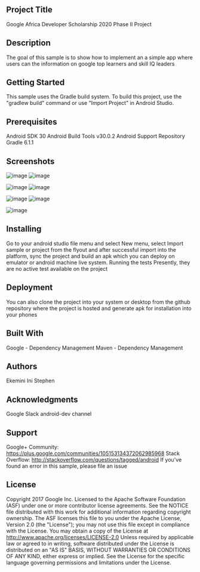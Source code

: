 ## Project Title
Google Africa Developer Scholarship 2020 Phase II Project

## Description
The goal of this sample is to show how to implement an a simple app where users can the information on google top learners and skill IQ leaders

## Getting Started
This sample uses the Gradle build system. To build this project, use the "gradlew build" command or use "Import Project" in Android Studio.

## Prerequisites
Android SDK 30
Android Build Tools v30.0.2
Android Support Repository
Gradle 6.1.1

## Screenshots
![image](https://user-images.githubusercontent.com/39128782/92336004-2e401880-f094-11ea-9c2e-5b15c16e12a7.png) ![image](https://user-images.githubusercontent.com/39128782/92336015-3dbf6180-f094-11ea-8841-e5c8392b68f1.png)


![image](https://user-images.githubusercontent.com/39128782/92336021-47e16000-f094-11ea-8664-3776b8db13b4.png)
![image](https://user-images.githubusercontent.com/39128782/92336026-52035e80-f094-11ea-9d13-878c78c566fc.png)


![image](https://user-images.githubusercontent.com/39128782/92336030-5b8cc680-f094-11ea-8005-4f5233113f36.png)
![image](https://user-images.githubusercontent.com/39128782/92336034-63e50180-f094-11ea-83fa-bd7e1e0faae7.png)


![image](https://user-images.githubusercontent.com/39128782/92336040-6ba4a600-f094-11ea-916b-eda2eec0d636.png)

## Installing
Go to your android studio file menu and select New menu, select Import sample or project from the flyout and after successful import into the platform, sync the project and build an apk which you can deploy on emulator or android machine live system.
Running the tests
Presently, they are no active test available on the project

## Deployment
You can also clone the project into your system or desktop from the github repository where the project is hosted and generate apk for installation into your phones

## Built With
Google - Dependency Management
Maven - Dependency Management

## Authors
Ekemini Ini Stephen

## Acknowledgments
Google
Slack android-dev channel

## Support
Google+ Community: https://plus.google.com/communities/105153134372062985968 Stack Overflow: http://stackoverflow.com/questions/tagged/android If you've found an error in this sample, please file an issue

## License
Copyright 2017 Google Inc.
Licensed to the Apache Software Foundation (ASF) under one or more contributor license agreements. See the NOTICE file distributed with this work for additional information regarding copyright ownership. The ASF licenses this file to you under the Apache License, Version 2.0 (the "License"); you may not use this file except in compliance with the License. You may obtain a copy of the License at http://www.apache.org/licenses/LICENSE-2.0
Unless required by applicable law or agreed to in writing, software distributed under the License is distributed on an "AS IS" BASIS, WITHOUT WARRANTIES OR CONDITIONS OF ANY KIND, either express or implied. See the License for the specific language governing permissions and limitations under the License.

